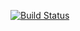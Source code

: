 [![Build Status](https://travis-ci.org/cbeams/features.svg?branch=master)](https://travis-ci.org/cbeams/features)
